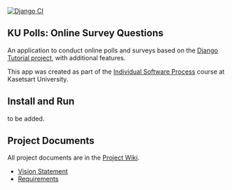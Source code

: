 [![Django CI](https://github.com/vincecarter420/ku-polls/actions/workflows/python-app.yml/badge.svg)](https://github.com/vincecarter420/ku-polls/actions/workflows/python-app.yml)
## KU Polls: Online Survey Questions 

An application to conduct online polls and surveys based
on the [Django Tutorial project][django-tutorial], with
additional features.

This app was created as part of the [Individual Software Process](
https://cpske.github.io/ISP) course at Kasetsart University.

## Install and Run

to be added.

## Project Documents

All project documents are in the [Project Wiki](../../wiki/Home).

- [Vision Statement](../../wiki/Vision%20Statement)
- [Requirements](../../wiki/Requirements)

[django-tutorial]: TODO-write-the-django-tutorial-URL-here
